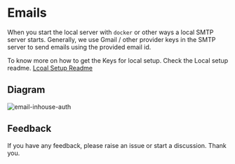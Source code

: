 # Emails

When you start the local server with `docker` or other ways a local SMTP server starts. Generally, we use Gmail / other provider keys in the SMTP server to send emails using the provided email id. 

To know more on how to get the Keys for local setup. Check the Local setup readme. [Lcoal Setup Readme](https://github.com/Rajdip019/in-house-auth/blob/main/README.md)


## Diagram

![email-inhouse-auth](https://github.com/Rajdip019/in-house-auth/assets/91758830/7ea341de-f486-42bc-9070-5b9163dbc7e4)


## Feedback

If you have any feedback, please raise an issue or start a discussion. Thank you.

